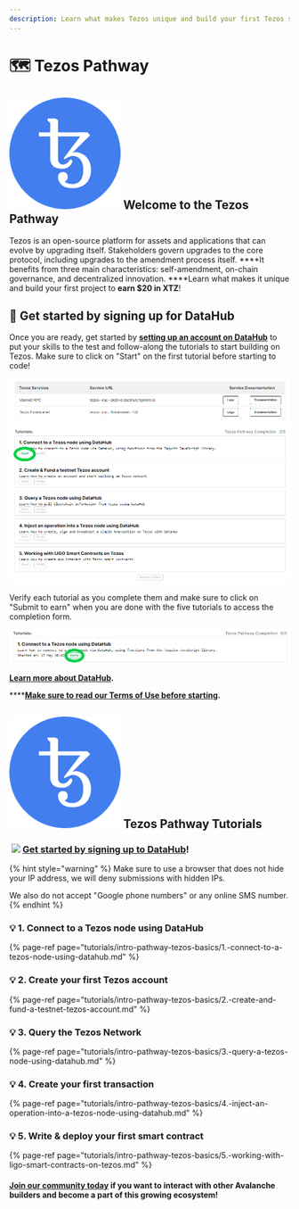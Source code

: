 ```yaml
---
description: Learn what makes Tezos unique and build your first Tezos smart contract
---
```


# 🗺 Tezos Pathway

## ![](../../.gitbook/assets/2011.png) Welcome to the Tezos Pathway

Tezos is an open-source platform for assets and applications that can evolve by upgrading itself. Stakeholders govern upgrades to the core protocol, including upgrades to the amendment process itself. ****It benefits from three main characteristics: self-amendment, on-chain governance, and decentralized innovation. ****Learn what makes it unique and build your first project to **earn $20 in XTZ**!

## **🏁** Get started by signing up for DataHub <a id="get-started-by-signing-up-for-datahub"></a>

Once you are ready, get started by [**setting up an account on DataHub**](https://datahub.figment.io/sign_up?service=tezos) to put your skills to the test and follow-along the tutorials to start building on Tezos. Make sure to click on "Start" on the first tutorial before starting to code!

![](../../.gitbook/assets/tezos1.png)

Verify each tutorial as you complete them and make sure to click on "Submit to earn" when you are done with the five tutorials to access the completion form. 

![](../../.gitbook/assets/tezos2.png)

[**Learn more about DataHub**](https://learn.figment.io/guides/datahub-products)**.** 

\*\*\*\*[**Make sure to read our Terms of Use before starting**](https://learn.datahub.figment.io/terms-of-use)**.** 

##  ![](../../.gitbook/assets/2011.png) **Tezos** Pathway Tutorials <a id="avalanche-pathway-tutorials"></a>

### ​ ![](../../.gitbook/assets/vhhp1wl4_400x400-1-.jpg) [Get started by signing up to DataHub](https://datahub.figment.io/sign_up?service=tezos)! <a id="get-started-by-signing-up-to-datahub"></a>

{% hint style="warning" %}
Make sure to use a browser that does not hide your IP address, we will deny submissions with hidden IPs.   
  
We also do not accept "Google phone numbers" or any online SMS number. 
{% endhint %}

### 💡 1. Connect to a Tezos node using DataHub

{% page-ref page="tutorials/intro-pathway-tezos-basics/1.-connect-to-a-tezos-node-using-datahub.md" %}

### 💡 2. Create your first Tezos account

{% page-ref page="tutorials/intro-pathway-tezos-basics/2.-create-and-fund-a-testnet-tezos-account.md" %}

### 💡 3. Query the Tezos Network

{% page-ref page="tutorials/intro-pathway-tezos-basics/3.-query-a-tezos-node-using-datahub.md" %}

### 💡 4. Create your first transaction

{% page-ref page="tutorials/intro-pathway-tezos-basics/4.-inject-an-operation-into-a-tezos-node-using-datahub.md" %}

### 💡 5. Write & deploy your first smart contract

{% page-ref page="tutorials/intro-pathway-tezos-basics/5.-working-with-ligo-smart-contracts-on-tezos.md" %}

#### [Join our community today](https://discord.gg/PtkKz5) if you want to interact with other Avalanche builders and become a part of this growing ecosystem! <a id="join-our-community-today-if-you-want-to-interact-with-other-celo-builders-and-become-a-part-of-this-growing-ecosystem"></a>

